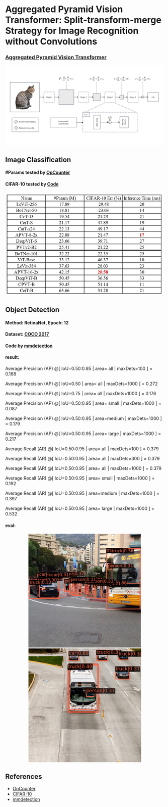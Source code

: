 # Aggregated Pyramid Vision Transformer: Split-transform-merge Strategy for Image Recognition without Convolutions
### [Aggregated Pyramid Vision Transformer](https://arxiv.org/abs/2203.00960)
<p align="center">
  <img src="Img/architecture.jpg" width="1024" title="APVT">
</p>

## Image Classification
#### #Params tested by [OpCounter](https://github.com/Lyken17/pytorch-OpCounter)
#### CIFAR-10 tested by [Code](https://github.com/soapisnotfat/pytorch-cifar10)
<p align="center">
  <img src="Img/image_classification.jpg" width="640" title="image_classification">
</p>

## Object Detection
#### Method: RetinaNet, Epoch: 12 
#### Dataset: [COCO 2017](https://cocodataset.org/#download) 
#### Code by [mmdetection](https://github.com/open-mmlab/mmdetection)
#### result:
 Average Precision  (AP) @[ IoU=0.50:0.95 | area=   all | maxDets=100 ] = 0.168 
 
 Average Precision  (AP) @[ IoU=0.50      | area=   all | maxDets=1000 ] = 0.272
 
 Average Precision  (AP) @[ IoU=0.75      | area=   all | maxDets=1000 ] = 0.176
 
 Average Precision  (AP) @[ IoU=0.50:0.95 | area= small | maxDets=1000 ] = 0.087
 
 Average Precision  (AP) @[ IoU=0.50:0.95 | area=medium | maxDets=1000 ] = 0.179
 
 Average Precision  (AP) @[ IoU=0.50:0.95 | area= large | maxDets=1000 ] = 0.217
 
 Average Recall     (AR) @[ IoU=0.50:0.95 | area=   all | maxDets=100 ] = 0.379 
 
 Average Recall     (AR) @[ IoU=0.50:0.95 | area=   all | maxDets=300 ] = 0.379 
 
 Average Recall     (AR) @[ IoU=0.50:0.95 | area=   all | maxDets=1000 ] = 0.379
 
 Average Recall     (AR) @[ IoU=0.50:0.95 | area= small | maxDets=1000 ] = 0.192
 
 Average Recall     (AR) @[ IoU=0.50:0.95 | area=medium | maxDets=1000 ] = 0.397
 
 Average Recall     (AR) @[ IoU=0.50:0.95 | area= large | maxDets=1000 ] = 0.532
 
 #### eval:
<p align="center">
  <img src="Img/object_detecion_eval1.png" width="360" title="object_detecion_eval1">
  <img src="Img/object_detecion_eval2.png" width="360" title="object_detecion_eval2">
</p>

## References
* [OpCounter](https://github.com/Lyken17/pytorch-OpCounter)
* [CIFAR-10](https://github.com/soapisnotfat/pytorch-cifar10)
* [mmdetection](https://github.com/open-mmlab/mmdetection)
